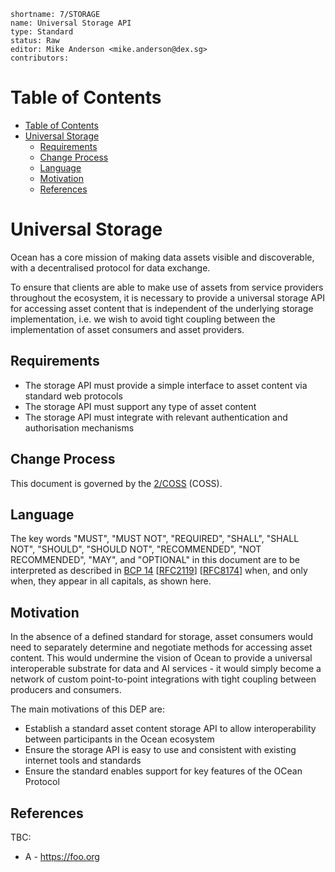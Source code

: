 ```
shortname: 7/STORAGE
name: Universal Storage API
type: Standard
status: Raw
editor: Mike Anderson <mike.anderson@dex.sg>
contributors: 
```

Table of Contents
=================

   * [Table of Contents](#table-of-contents)
   * [Universal Storage](#universal-storage)
      * [Requirements](#requirements)
      * [Change Process](#change-process)
      * [Language](#language)
      * [Motivation](#motivation)
      * [References](#references)



# Universal Storage 

Ocean has a core mission of making data assets visible and discoverable, with a decentralised protocol for data exchange.

To ensure that clients are able to make use of assets from service providers throughout the ecosystem, it is necessary
to provide a universal storage API for accessing asset content that is independent of the underlying storage implementation,
i.e. we wish to avoid tight coupling between the implementation of asset consumers and asset providers.

## Requirements

- The storage API must provide a simple interface to asset content via standard web protocols
- The storage API must support any type of asset content
- The storage API must integrate with relevant authentication and authorisation mechanisms


## Change Process

This document is governed by the [2/COSS](../2/README.md) (COSS).


## Language

The key words "MUST", "MUST NOT", "REQUIRED", "SHALL", "SHALL NOT", "SHOULD", "SHOULD NOT", "RECOMMENDED", "NOT RECOMMENDED", "MAY", and "OPTIONAL" in this document are to be interpreted as described in [BCP 14](https://tools.ietf.org/html/bcp14) \[[RFC2119](https://tools.ietf.org/html/rfc2119)\] \[[RFC8174](https://tools.ietf.org/html/rfc8174)\] when, and only when, they appear in all capitals, as shown here.


## Motivation

In the absence of a defined standard for storage, asset consumers would need to separately determine and negotiate
methods for accessing asset content. This would undermine the vision of Ocean to provide a universal interoperable
substrate for data and AI services - it would simply become a network of custom point-to-point integrations with
tight coupling between producers and consumers.

The main motivations of this DEP are:

* Establish a standard asset content storage API to allow interoperability between participants in the Ocean ecosystem
* Ensure the storage API is easy to use and consistent with existing internet tools and standards
* Ensure the standard enables support for key features of the OCean Protocol


## References

TBC:

* A - https://foo.org

